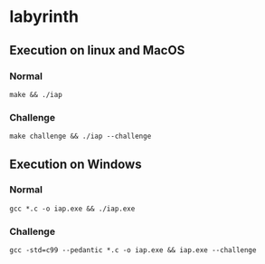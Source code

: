 # labyrinth

## Execution on linux and MacOS

### Normal

	make && ./iap

### Challenge

	make challenge && ./iap --challenge

## Execution on Windows

### Normal

	gcc *.c -o iap.exe && ./iap.exe

### Challenge

	gcc -std=c99 --pedantic *.c -o iap.exe && iap.exe --challenge
